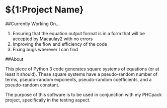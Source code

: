 # ${1:Project Name}

##Currently Working On...

1. Ensuring that the equation output format is in a form that will be accepted by Macaulay2 with no errors
2. Improving the flow and efficiency of the code
3. Fixing bugs wherever I can find

##About

This piece of Python 3 code generates square systems of equations (or at least it should). These square systems have a pseudo-random number of terms, pseudo-random exponents, pseudo-random coefficients, and a pseudo-random constant.

The purpose of this software is to be used in conjunction with my PHCpack project, specifically in the testing aspect.
